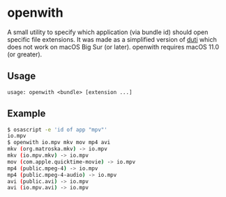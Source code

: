 # openwith

A small utility to specify which application (via bundle id) should open specific file
extensions. It was made as a simplified version of
[duti](https://github.com/moretension/duti) which does not work on macOS Big
Sur (or later). openwith requires macOS 11.0 (or greater).

## Usage

```
usage: openwith <bundle> [extension ...]
```

## Example

```sh
$ osascript -e 'id of app "mpv"'
io.mpv
$ openwith io.mpv mkv mov mp4 avi
mkv (org.matroska.mkv) -> io.mpv
mkv (io.mpv.mkv) -> io.mpv
mov (com.apple.quicktime-movie) -> io.mpv
mp4 (public.mpeg-4) -> io.mpv
mp4 (public.mpeg-4-audio) -> io.mpv
avi (public.avi) -> io.mpv
avi (io.mpv.avi) -> io.mpv
```
